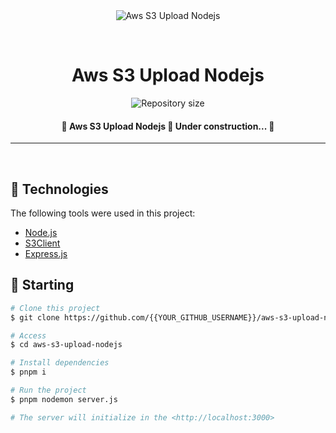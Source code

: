 <div align="center" id="top"> 
  <img src="./.github/app.gif" alt="Aws S3 Upload Nodejs" />

  &#xa0;
</div>

<h1 align="center">Aws S3 Upload Nodejs</h1>

<p align="center">
  <img alt="Repository size" src="https://img.shields.io/github/repo-size/{{YOUR_GITHUB_USERNAME}}/aws-s3-upload-nodejs?color=56BEB8">
</p>

<!-- Status -->
<h4 align="center"> 
	🚧  Aws S3 Upload Nodejs 🚀 Under construction...  🚧
</h4> 

<hr>
<br>

## :rocket: Technologies ##

The following tools were used in this project:

- [Node.js](https://nodejs.org/en/)
- [S3Client](https://www.npmjs.com/package/s3client)
- [Express.js](https://www.npmjs.com/package/express)



## :checkered_flag: Starting ##

```bash
# Clone this project
$ git clone https://github.com/{{YOUR_GITHUB_USERNAME}}/aws-s3-upload-nodejs

# Access
$ cd aws-s3-upload-nodejs

# Install dependencies
$ pnpm i

# Run the project
$ pnpm nodemon server.js

# The server will initialize in the <http://localhost:3000>
```

&#xa0;
